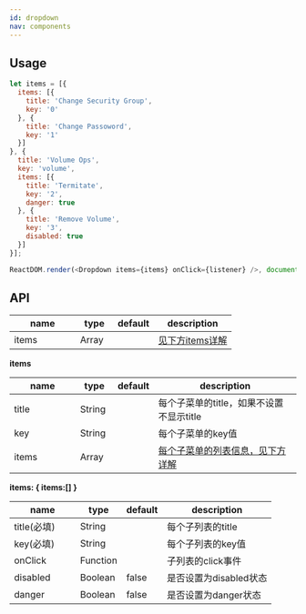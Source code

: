 ```yaml
---
id: dropdown
nav: components
---
```


## Usage
```js
let items = [{
  items: [{
    title: 'Change Security Group',
    key: '0'
  }, {
    title: 'Change Passoword',
    key: '1'
  }]
}, {  
  title: 'Volume Ops',
  key: 'volume',
  items: [{
    title: 'Termitate',
    key: '2',
    danger: true
  }, {
    title: 'Remove Volume',
    key: '3',
    disabled: true
  }]
}];

ReactDOM.render(<Dropdown items={items} onClick={listener} />, document);
```

## API
<table>
  <thead>
    <tr>
      <th style="width: 100px;">name</th>
      <th style="width: 50px;">type</th>
      <th style="width: 50px;">default</th>
      <th>description</th>
    </tr>
  </thead>
  <tbody>
    <tr>
      <td>items</td>
      <td>Array</td>
      <td></td>
      <td><a href="#items">见下方items详解</a></td>
    </tr>
  </tbody>
</table>

**items**
<table id="items">
  <thead>
    <tr>
      <th style="width: 100px;">name</th>
      <th style="width: 50px;">type</th>
      <th style="width: 50px;">default</th>
      <th>description</th>
    </tr>
  </thead>
  <tbody>
    <tr>
      <td>title</td>
      <td>String</td>
      <td></td>
      <td>每个子菜单的title，如果不设置不显示title</td>
    </tr>
    <tr>
      <td>key</td>
      <td>String</td>
      <td></td>
      <td>每个子菜单的key值</td>
    </tr>
    <tr>
      <td>items</td>
      <td>Array</td>
      <td></td>
      <td><a href="#items-items">每个子菜单的列表信息，见下方详解</a></td>
    </tr>
  </tbody>
</table>

**items: { items:[] }**
<table id="items-items">
  <thead>
    <tr>
      <th style="width: 100px;">name</th>
      <th style="width: 50px;">type</th>
      <th style="width: 50px;">default</th>
      <th>description</th>
    </tr>
  </thead>
  <tbody>
    <tr>
      <td>title(必填)</td>
      <td>String</td>
      <td></td>
      <td>每个子列表的title</td>
    </tr>
    <tr>
      <td>key(必填)</td>
      <td>String</td>
      <td></td>
      <td>每个子列表的key值</td>
    </tr>
    <tr>
      <td>onClick</td>
      <td>Function</td>
      <td></td>
      <td>子列表的click事件</td>
    </tr>
    <tr>
      <td>disabled</td>
      <td>Boolean</td>
      <td>false</td>
      <td>是否设置为disabled状态</td>
    </tr>
    <tr>
      <td>danger</td>
      <td>Boolean</td>
      <td>false</td>
      <td>是否设置为danger状态</td>
    </tr>
  </tbody>
</table>

